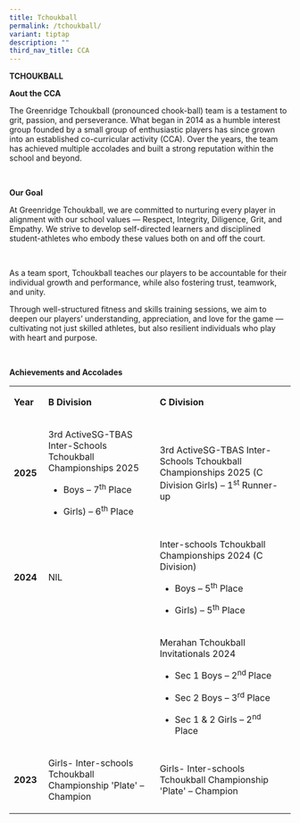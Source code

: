 ```yaml
---
title: Tchoukball
permalink: /tchoukball/
variant: tiptap
description: ""
third_nav_title: CCA
---
```

<p><strong>TCHOUKBALL</strong>&nbsp;</p>
<p><strong>Aout the CCA&nbsp;&nbsp;</strong>&nbsp;</p>
<p>The Greenridge Tchoukball (pronounced chook-ball) team is a testament
to grit, passion, and perseverance. What began in 2014 as a humble interest
group founded by a small group of enthusiastic players has since grown
into an established co-curricular activity (CCA). Over the years, the team
has achieved multiple accolades and built a strong reputation within the
school and beyond.&nbsp;</p>
<p><em>&nbsp;</em>
</p>
<p><strong>Our Goal</strong>&nbsp;</p>
<p>At Greenridge Tchoukball, we are committed to nurturing every player in
alignment with our school values — Respect, Integrity, Diligence, Grit,
and Empathy. We strive to develop self-directed learners and disciplined
student-athletes who embody these values both on and off the court.&nbsp;</p>
<p>&nbsp;</p>
<p>As a team sport, Tchoukball teaches our players to be accountable for
their individual growth and performance, while also fostering trust, teamwork,
and unity.&nbsp;</p>
<p>Through well-structured fitness and skills training sessions, we aim to
deepen our players’ understanding, appreciation, and love for the game
— cultivating not just skilled athletes, but also resilient individuals
who play with heart and purpose.&nbsp;&nbsp;</p>
<p>&nbsp;</p>
<p><strong>Achievements and Accolades</strong>&nbsp;</p>
<table style="minWidth: 75px">
<colgroup>
<col>
<col>
<col>
</colgroup>
<tbody>
<tr>
<td rowspan="1" colspan="1">
<p><strong>Year</strong>&nbsp;</p>
</td>
<td rowspan="1" colspan="1">
<p><strong>B Division</strong>&nbsp;</p>
</td>
<td rowspan="1" colspan="1">
<p><strong>C Division</strong>&nbsp;</p>
</td>
</tr>
<tr>
<td rowspan="1" colspan="1">
<p><strong>2025</strong>&nbsp;</p>
</td>
<td rowspan="1" colspan="1">
<p>3rd ActiveSG-TBAS Inter-Schools Tchoukball Championships 2025&nbsp;</p>
<ul>
<li>
<p>Boys – 7<sup>th</sup> Place&nbsp;</p>
</li>
</ul>
<ul>
<li>
<p>Girls) – 6<sup>th</sup> Place&nbsp;&nbsp;</p>
</li>
</ul>
</td>
<td rowspan="1" colspan="1">
<p>3rd ActiveSG-TBAS Inter-Schools Tchoukball Championships 2025 (C Division
Girls) – 1<sup>st</sup> Runner-up&nbsp;</p>
</td>
</tr>
<tr>
<td rowspan="1" colspan="1">
<p><strong>2024</strong>&nbsp;</p>
</td>
<td rowspan="1" colspan="1">
<p>NIL&nbsp;</p>
</td>
<td rowspan="1" colspan="1">
<p>Inter-schools Tchoukball Championships 2024 (C Division)&nbsp;</p>
<ul>
<li>
<p>Boys – 5<sup>th</sup> Place&nbsp;</p>
</li>
</ul>
<ul>
<li>
<p>Girls) – 5<sup>th</sup> Place&nbsp;&nbsp;</p>
</li>
</ul>
</td>
</tr>
<tr>
<td rowspan="1" colspan="1">
<p>&nbsp;</p>
</td>
<td rowspan="1" colspan="1">
<p>&nbsp;</p>
</td>
<td rowspan="1" colspan="1">
<p>Merahan Tchoukball Invitationals 2024&nbsp;</p>
<ul>
<li>
<p>Sec 1 Boys – 2<sup>nd </sup>Place&nbsp;</p>
</li>
</ul>
<ul>
<li>
<p>Sec 2 Boys – 3<sup>rd</sup> Place&nbsp;</p>
</li>
</ul>
<ul>
<li>
<p>Sec 1 &amp; 2 Girls – 2<sup>nd </sup>Place&nbsp;</p>
</li>
</ul>
</td>
</tr>
<tr>
<td rowspan="1" colspan="1">
<p><strong>2023</strong>&nbsp;</p>
</td>
<td rowspan="1" colspan="1">
<p>Girls- Inter-schools Tchoukball Championship 'Plate' – Champion&nbsp;</p>
</td>
<td rowspan="1" colspan="1">
<p>Girls- Inter-schools Tchoukball Championship 'Plate' – Champion&nbsp;</p>
</td>
</tr>
</tbody>
</table>
<p>&nbsp;</p>
<p>&nbsp;</p>
<p>&nbsp;</p>